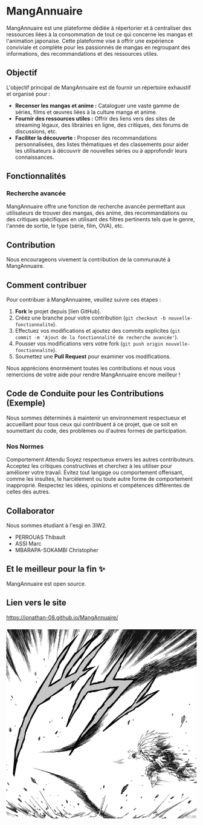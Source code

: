 # MangAnnuaire

MangAnnuaire est une plateforme dédiée à répertorier et à centraliser des ressources liées à la consommation de tout ce qui concerne les mangas et l'animation japonaise. Cette plateforme vise à offrir une expérience conviviale et complète pour les passionnés de mangas en regroupant des informations, des recommandations et des ressources utiles.

## Objectif

L'objectif principal de MangAnnuaire est de fournir un répertoire exhaustif et organisé pour :

- **Recenser les mangas et anime :** Cataloguer une vaste gamme de séries, films et œuvres liées à la culture manga et anime.
- **Fournir des ressources utiles :** Offrir des liens vers des sites de streaming légaux, des librairies en ligne, des critiques, des forums de discussions, etc.
- **Faciliter la découverte :** Proposer des recommandations personnalisées, des listes thématiques et des classements pour aider les utilisateurs à découvrir de nouvelles séries ou à approfondir leurs connaissances.

## Fonctionnalités

### Recherche avancée

MangAnnuaire offre une fonction de recherche avancée permettant aux utilisateurs de trouver des mangas, des anime, des recommandations ou des critiques spécifiques en utilisant des filtres pertinents tels que le genre, l'année de sortie, le type (série, film, OVA), etc.

## Contribution

Nous encourageons vivement la contribution de la communauté à MangAnnuaire.

## Comment contribuer

Pour contribuer à MangAnnuairee, veuillez suivre ces étapes :

1. **Fork** le projet depuis [lien GitHub].
2. Créez une branche pour votre contribution (`git checkout -b nouvelle-fonctionnalite`).
3. Effectuez vos modifications et ajoutez des commits explicites (`git commit -m 'Ajout de la fonctionnalité de recherche avancée'`).
4. Pousser vos modifications vers votre fork (`git push origin nouvelle-fonctionnalite`).
5. Soumettez une **Pull Request** pour examiner vos modifications.

Nous apprécions énormément toutes les contributions et nous vous remercions de votre aide pour rendre MangAnnuaire encore meilleur !

## Code de Conduite pour les Contributions (Exemple)
Nous sommes déterminés à maintenir un environnement respectueux et accueillant pour tous ceux qui contribuent à ce projet, que ce soit en soumettant du code, des problèmes ou d'autres formes de participation.

### Nos Normes
Comportement Attendu
Soyez respectueux envers les autres contributeurs.
Acceptez les critiques constructives et cherchez à les utiliser pour améliorer votre travail.
Évitez tout langage ou comportement offensant, comme les insultes, le harcèlement ou toute autre forme de comportement inapproprié.
Respectez les idées, opinions et compétences différentes de celles des autres.


## Collaborator

Nous sommes étudiant à l'esgi en 3IW2.

- PERROUAS Thibault 
- ASSI Marc
- MBARAPA-SOKAMBI Christopher

## Et le meilleur pour la fin ✨
MangAnnuaire est open source.

## Lien vers le site

https://jonathan-08.github.io/MangAnnuaire/

###
![](https://github.com/Jonathan-08/MangAnnuaire/blob/GIF/gif/Gohan-Kame.gif)
